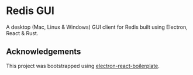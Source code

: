 # Redis GUI

A desktop (Mac, Linux & Windows) GUI client for Redis built using Electron, React & Rust.

## Acknowledgements

This project was bootstrapped using [electron-react-boilerplate](https://github.com/electron-react-boilerplate/electron-react-boilerplate).
